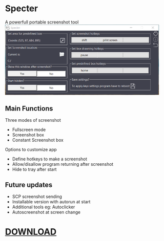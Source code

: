 # Specter
A powerfull portable screenshot tool
![Image](/ui.png)
## Main Functions

Three modes of screenshot

- Fullscreen mode
- Screenshot box
- Constant Screenshot box

Options to customize app
- Define hotkeys to make a screenshot
- Allow/disallow program returning after screenshot
- Hide to tray after start

## Future updates

- SCP screenshot sending
- Installable version with autorun at start
- Additional tools eg: Autoclicker
- Autoscreenshot at screen change

# [DOWNLOAD](https://github.com/CreatorLuXury/Specter/raw/master/Specter.exe)

